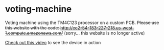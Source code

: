 # voting-machine
Voting machine using the TM4C123 processor on a custom PCB. ~~Please use this website with the code: http://ec2-54-183-227-218.us-west-1.compute.amazonaws.com/~~ (sorry... this website is no longer active)

[Check out this video](http://www.youtube.com/watch?v=ZMMVSYglRek) to see the device in action
